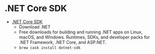 # .NET Core SDK
- [.NET Core SDK](https://www.microsoft.com/net/core#macos)
  -  Download .NET
  - Free downloads for building and running .NET apps on Linux, macOS, and Windows. Runtimes, SDKs, and developer packs for .NET Framework, .NET Core, and ASP.NET.
  - `brew cask install dotnet-sdk`
